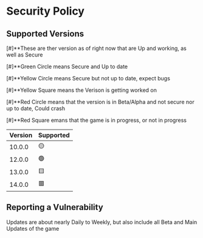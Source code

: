 # Security Policy

## Supported Versions

[#]**These are ther version as of right now that are Up and working, as well as Secure

[#]**Green Circle means Secure and Up to date

[#]**Yellow Circle means Secure but not up to date, expect bugs

[#]**Yellow Square means the Verison is getting worked on

[#]**Red Circle means that the version is in Beta/Alpha and not secure nor up to date, Could crash

[#]**Red Square emans that the game is in progress, or not in progress


| Version | Supported          |
| ------- | ------------------ |
| 10.0.0  | :yellow_circle:    |
| 12.0.0  | :green_circle:     |
| 13.0.0  | :yellow_square:    |
| 14.0.0  | :red_square:       |

## Reporting a Vulnerability

Updates are about nearly Daily to Weekly, but also include all Beta and Main Updates of the game
